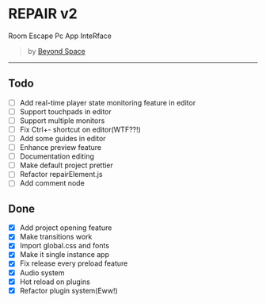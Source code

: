 # REPAIR v2

Room Escape Pc App InteRface

> by [Beyond Space](https://beyond-space.kr)

---

## Todo

- [ ] Add real-time player state monitoring feature in editor
- [ ] Support touchpads in editor
- [ ] Support multiple monitors
- [ ] Fix Ctrl+- shortcut on editor(WTF??!)
- [ ] Add some guides in editor
- [ ] Enhance preview feature
- [ ] Documentation editing
- [ ] Make default project prettier
- [ ] Refactor repairElement.js
- [ ] Add comment node

## Done

- [x] Add project opening feature
- [x] Make transitions work
- [x] Import global.css and fonts
- [x] Make it single instance app
- [x] Fix release every preload feature
- [x] Audio system
- [x] Hot reload on plugins
- [x] Refactor plugin system(Eww!)
